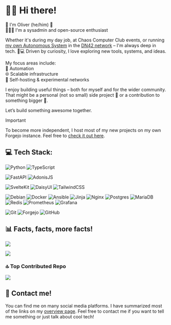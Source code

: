 # 👋🏻 Hi there!
👋 I'm Oliver (he/him) 🌈  
🧑🏻‍💻 I'm a sysadmin and open-source enthusiast

Whether it's during my day job, at Chaos Computer Club events, or running [my own Autonomous System](https://dn42.bluemedia.dev) in the [DN42 network](https://dn42.dev/Home) – I'm always deep in tech. 🧠💻 Driven by curiosity, I love exploring new tools, systems, and ideas.

My focus areas include:  
🔧 Automation  
🌐 Scalable infrastructure  
🧪 Self-hosting & experimental networks

I enjoy building useful things – both for myself and for the wider community. That might be a personal (not so small) side project 🚀 or a contribution to something bigger 🤝.

Let’s build something awesome together.

> [!IMPORTANT]
> To become more independent, I host most of my new projects on my own Forgejo instance. Feel free to [check it out here](https://git.bluemedia.dev/Bluemedia).

## 💻 Tech Stack:
![Python](https://img.shields.io/badge/python-3670A0?style=for-the-badge&logo=python&logoColor=ffdd54) ![TypeScript](https://img.shields.io/badge/typescript-%23007ACC.svg?style=for-the-badge&logo=typescript&logoColor=white)

![FastAPI](https://img.shields.io/badge/FastAPI-005571?style=for-the-badge&logo=fastapi) ![AdonisJS](https://img.shields.io/badge/adonisjs-%23220052.svg?style=for-the-badge&logo=adonisjs&logoColor=white)

![SvelteKit](https://img.shields.io/badge/sveltekit-%23ff3e00.svg?style=for-the-badge&logo=svelte&logoColor=white) ![DaisyUI](https://img.shields.io/badge/daisyui-5A0EF8?style=for-the-badge&logo=daisyui&logoColor=white) ![TailwindCSS](https://img.shields.io/badge/tailwindcss-%2338B2AC.svg?style=for-the-badge&logo=tailwind-css&logoColor=white)

![Debian](https://img.shields.io/badge/debian-%23A81D33.svg?style=for-the-badge&logo=debian&logoColor=white) ![Docker](https://img.shields.io/badge/docker-%230db7ed.svg?style=for-the-badge&logo=docker&logoColor=white) ![Ansible](https://img.shields.io/badge/ansible-%231A1918.svg?style=for-the-badge&logo=ansible&logoColor=white) ![Jinja](https://img.shields.io/badge/jinja-white.svg?style=for-the-badge&logo=jinja&logoColor=black) ![Nginx](https://img.shields.io/badge/nginx-%23009639.svg?style=for-the-badge&logo=nginx&logoColor=white) ![Postgres](https://img.shields.io/badge/postgres-%23316192.svg?style=for-the-badge&logo=postgresql&logoColor=white) ![MariaDB](https://img.shields.io/badge/MariaDB-003545?style=for-the-badge&logo=mariadb&logoColor=white) ![Redis](https://img.shields.io/badge/redis-%23DD0031.svg?style=for-the-badge&logo=redis&logoColor=white) ![Prometheus](https://img.shields.io/badge/Prometheus-E6522C?style=for-the-badge&logo=Prometheus&logoColor=white) ![Grafana](https://img.shields.io/badge/grafana-%23F46800.svg?style=for-the-badge&logo=grafana&logoColor=white)

![Git](https://img.shields.io/badge/git-%23F05033.svg?style=for-the-badge&logo=git&logoColor=white) ![Forgejo](https://img.shields.io/badge/forgejo-%23FB923C.svg?style=for-the-badge&logo=forgejo&logoColor=white) ![GitHub](https://img.shields.io/badge/github-%23121011.svg?style=for-the-badge&logo=github&logoColor=white)

## 📊 Facts, facts, more facts!
![](https://github-readme-stats.vercel.app/api?username=BluemediaDev&theme=dark&hide_border=false&include_all_commits=true&count_private=true)<br/>

![](https://github-readme-stats.vercel.app/api/top-langs/?username=BluemediaDev&theme=dark&hide_border=false&include_all_commits=false&count_private=false&layout=compact)

### 🔝 Top Contributed Repo
![](https://github-contributor-stats.vercel.app/api?username=BluemediaDev&limit=5&theme=dark&combine_all_yearly_contributions=true)

## 📨 Contact me!
You can find me on many social media platforms. I have summarized most of the links on my [overview page](https://bluemedia.dev/social). Feel free to contact me if you want to tell me something or just talk about cool tech!